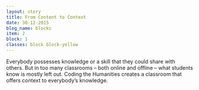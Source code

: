 ```yaml
---
layout: story
title: From Content to Context
date: 30-12-2015
blog_name: blocks
item: 2
block: 1
classes: block block-yellow
---
```

Everybody possesses knowledge or a skill that they could share with others. But in too many classrooms – both online and offline – what students know is mostly left out. Coding the Humanities creates a classroom that offers context to everybody’s knowledge.